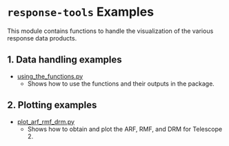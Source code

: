# `response-tools` Examples

This module contains functions to handle the visualization of the various response data products.

## 1. Data handling examples

- [using_the_functions.py](./functions_and_outputs.py)
  - Shows how to use the functions and their outputs in the package.

## 2. Plotting examples

- [plot_arf_rmf_drm.py](./plot_arf_rmf_drm.py)
  - Shows how to obtain and plot the ARF, RMF, and DRM for Telescope 2.
